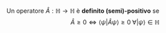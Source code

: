 Un operatore $\hat{A}:\mathbb{H} \rightarrow \mathbb{H}$ è **definito (semi)-positivo** se
$$\hat{A}\geq 0 \Leftrightarrow \langle \psi|\hat{A}\psi\rangle\geq0\;\forall |\psi\rangle\in\mathbb{H}$$
